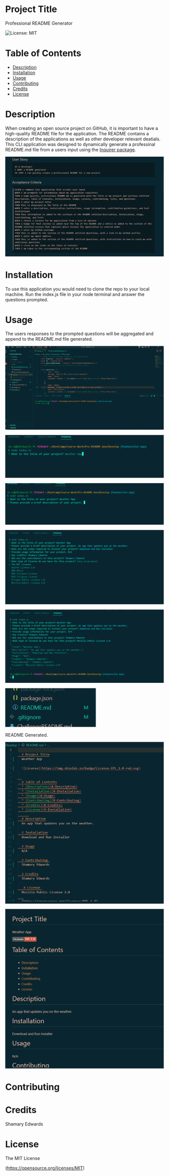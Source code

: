 
  # Project Title
 Professional README Generator
  
  ![License: MIT](https://img.shields.io/badge/License-MIT-yellow.svg)
  
  
  # Table of Contents
  * [Description](#-Description)
  * [Installation](#-Installation)
  * [Usage](#-Usage)
  * [Contributing](#-Contributing)
  * [Credits](#-Credits)
  * [License](#-Installation)
      
  # Description
 
 When creating an open source project on GitHub, it is important to have a high-quality README file for the application.
The README contains a description of the applications as well as other developer relevant deatials.
This CLI application was designed to dynamically generate a professinal README.md file from a users input using the [Inquirer package](https://www.npmjs.com/package/inquirer/v/8.2.4).

![*](https://github.com/SK-Edwards/Pro-README-Gen/blob/main/Develop/images/Screenshot%202023-04-29%20190829.png)


  # Installation
  
  To use this application you would need to clone the repo to your local machine. Run the index.js file in your node terminal and answer the questions prompted.
  
  # Usage
 
 The users responses to the prompted questions will be aggregated and append to the README.md file generated.

![Step 1:](https://github.com/SK-Edwards/Pro-README-Gen/blob/main/Develop/images/Screenshot%202023-04-29%20183303.png)

![Step 2:](https://github.com/SK-Edwards/Pro-README-Gen/blob/main/Develop/images/Screenshot%202023-04-29%20183411.png)

![Step 3:](https://github.com/SK-Edwards/Pro-README-Gen/blob/main/Develop/images/Screenshot%202023-04-29%20183421.png)

![Step 4:](https://github.com/SK-Edwards/Pro-README-Gen/blob/main/Develop/images/Screenshot%202023-04-29%20183556.png)

![Step 5:](https://github.com/SK-Edwards/Pro-README-Gen/blob/main/Develop/images/Screenshot%202023-04-29%20183618.png)

![Step 6:](https://github.com/SK-Edwards/Pro-README-Gen/blob/main/Develop/images/Screenshot%202023-04-29%20183717.png)

README Generated.

![Step 7:](https://github.com/SK-Edwards/Pro-README-Gen/blob/main/Develop/images/Screenshot%202023-04-29%20183740.png)

![Step 8:](https://github.com/SK-Edwards/Pro-README-Gen/blob/main/Develop/images/Screenshot%202023-04-29%20183754.png)

  # Contributing 
  
  

  # Credits
  Shamary Edwards

   # License 
  The MIT License
   
  (https://opensource.org/licenses/MIT)
  
